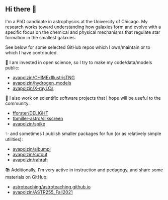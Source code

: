 ## Hi there 👋

I'm a PhD candidate in astrophysics at the University of Chicago. My research works toward understanding how galaxies form and evolve with a specific focus on the chemical and physical mechanisms that regulate star formation in the smallest galaxies. 

See below for some selected GitHub repos which I own/maintain or to which I have contributed.

🔭 I am invested in open science, so I try to make my code/data/models public:
- [avapolzin/CHIMExIllustrisTNG](https://github.com/avapolzin/CHIMExIllustrisTNG)
- [avapolzin/hydrogen_models](https://github.com/avapolzin/hydrogen_models)
- [avapolzin/X-rayLCs](https://github.com/avapolzin/X-rayLCs)

🔭 I also work on scientific software projects that I hope will be useful to the community:
- [fforster/DELIGHT](https://github.com/fforster/DELIGHT)
- [tbmiller-astro/silkscreen](https://github.com/tbmiller-astro/silkscreen)
- [avapolzin/spike](https://github.com/avapolzin/spike)

✨ and sometimes I publish smaller packages for fun (or as relatively simple utilities):
- [avapolzin/albumpl](https://github.com/avapolzin/albumpl)
- [avapolzin/cutout](https://github.com/avapolzin/cutout)
- [avapolzin/rahrah](https://github.com/avapolzin/rahrah)

📚 Additionally, I'm very active in instruction and pedagogy, and share some materials on GitHub:
- [astroteaching/astroteaching.github.io](https://github.com/astroteaching/astroteaching.github.io)
- [avapolzin/ASTR255_Fall2021](https://github.com/avapolzin/ASTR255_Fall2021)

<!--
**avapolzin/avapolzin** is a ✨ _special_ ✨ repository because its `README.md` (this file) appears on your GitHub profile.

Here are some ideas to get you started:

- 🔭 I’m currently working on ...
- 🌱 I’m currently learning ...
- 👯 I’m looking to collaborate on ...
- 🤔 I’m looking for help with ...
- 💬 Ask me about ...
- 📫 How to reach me: ...
- 😄 Pronouns: ...
- ⚡ Fun fact: ...
-->

